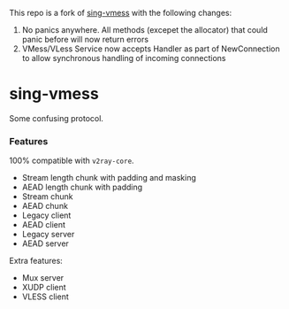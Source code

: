 This repo is a fork of [sing-vmess](https://github.com/sagernet/sing-vmess) with the following changes:
1. No panics anywhere. All methods (excepet the allocator) that could panic before will now return errors
2. VMess/VLess Service now accepts Handler as part of NewConnection to allow synchronous handling of incoming connections

# sing-vmess

Some confusing protocol.

### Features

100% compatible with `v2ray-core`.

* Stream length chunk with padding and masking
* AEAD length chunk with padding
* Stream chunk
* AEAD chunk
* Legacy client
* AEAD client
* Legacy server
* AEAD server

Extra features:

* Mux server
* XUDP client
* VLESS client
